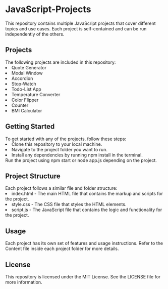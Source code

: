 <h1> JavaScript-Projects </h1>
This repository contains multiple JavaScript projects that cover different topics and use cases. Each project is self-contained and can be run independently of the others.


<h2>Projects</h2>
The following projects are included in this repository:

<li>Quote Generator</li>
<li>Modal Window</li>
<li>Accordion</li>
<li>Stop-Watch</li>
<li>Todo-List App</li>
<li>Temperature Converter</li>
<li>Color Flipper</li>
<li>Counter</li>
<li>BMI Calculator</li>


<h2>Getting Started</h2>
To get started with any of the projects, follow these steps:

<li>Clone this repository to your local machine.</li>
<li>Navigate to the project folder you want to run.</li>
<li>Install any dependencies by running npm install in the terminal.</li>
</li>Run the project using npm start or node app.js depending on the project.</li>


<h2>Project Structure</h2>
Each project follows a similar file and folder structure:

<li>index.html - The main HTML file that contains the markup and scripts for the project.</li>
<li>style.css - The CSS file that styles the HTML elements.</li>
<li>script.js - The JavaScript file that contains the logic and functionality for the project.</li>


<h2>Usage</h2>
Each project has its own set of features and usage instructions. Refer to the Content file inside each project folder for more details.



<h2>License</h2>
This repository is licensed under the MIT License. See the LICENSE file for more information.

